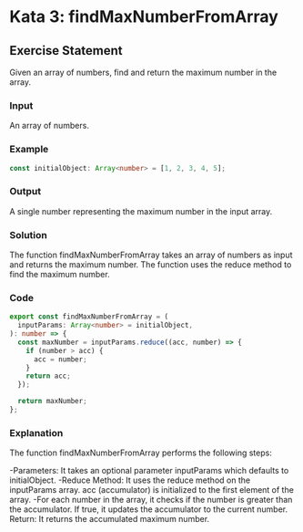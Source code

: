 # Kata 3: findMaxNumberFromArray

## Exercise Statement

Given an array of numbers, find and return the maximum number in the array.

### Input

An array of numbers.

### Example

```typescript
const initialObject: Array<number> = [1, 2, 3, 4, 5];
```

### Output

A single number representing the maximum number in the input array.

### Solution

The function findMaxNumberFromArray takes an array of numbers as input and returns the maximum number. The function uses the reduce method to find the maximum number.

### Code

```typescript
export const findMaxNumberFromArray = (
  inputParams: Array<number> = initialObject,
): number => {
  const maxNumber = inputParams.reduce((acc, number) => {
    if (number > acc) {
      acc = number;
    }
    return acc;
  });

  return maxNumber;
};
```

### Explanation

The function findMaxNumberFromArray performs the following steps:

-Parameters: It takes an optional parameter inputParams which defaults to initialObject.
-Reduce Method: It uses the reduce method on the inputParams array.
acc (accumulator) is initialized to the first element of the array.
-For each number in the array, it checks if the number is greater than the accumulator. If true, it updates the accumulator to the current number.
Return: It returns the accumulated maximum number.
